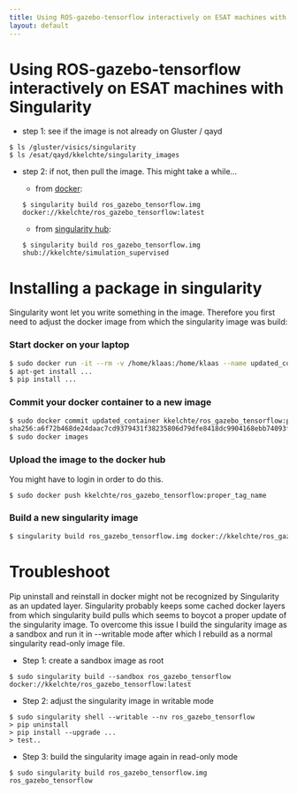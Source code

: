 ```yaml
---
title: Using ROS-gazebo-tensorflow interactively on ESAT machines with Singularity
layout: default
---
```


# Using ROS-gazebo-tensorflow interactively on ESAT machines with Singularity

* step 1: see if the image is not already on Gluster / qayd
```
$ ls /gluster/visics/singularity
$ ls /esat/qayd/kkelchte/singularity_images
```

* step 2: if not, then pull the image. This might take a while...
	
	* from [docker](https://hub.docker.com/r/kkelchte/ros_gazebo_tensorflow/):
	
	```
	$ singularity build ros_gazebo_tensorflow.img docker://kkelchte/ros_gazebo_tensorflow:latest
	```

	* from [singularity hub](https://www.singularity-hub.org/collections/315):
	
	```
	$ singularity build ros_gazebo_tensorflow.img shub://kkelchte/simulation_supervised
	```

# Installing a package in singularity

Singularity wont let you write something in the image. Therefore you first need to adjust the docker image from which the singularity image was build:

### Start docker on your laptop

```bash
$ sudo docker run -it --rm -v /home/klaas:/home/klaas --name updated_container -u root kkelchte/ros_gazebo_tensorflow bash
$ apt-get install ...
$ pip install ...
```

### Commit your docker container to a new image

```bash
$ sudo docker commit updated_container kkelchte/ros_gazebo_tensorflow:proper_tag_name
sha256:a6f72b468de24daac7cd9379431f38235806d79dfe8418dc9904168ebb74093f
$ sudo docker images
```

### Upload the image to the docker hub

You might have to login in order to do this.

```bash
$ sudo docker push kkelchte/ros_gazebo_tensorflow:proper_tag_name
```

### Build a new singularity image

```bash
$ singularity build ros_gazebo_tensorflow.img docker://kkelchte/ros_gazebo_tensorflow:proper_tag_name
```	

# Troubleshoot

Pip uninstall and reinstall in docker might not be recognized by Singularity as an updated layer. Singularity probably keeps some cached docker layers from which singularity build pulls which seems to boycot a proper update of the singularity image. To overcome this issue I build the singularity image as a sandbox and run it in --writable mode after which I rebuild as a normal singularity read-only image file.

* Step 1: create a sandbox image as root

```
$ sudo singularity build --sandbox ros_gazebo_tensorflow docker://kkelchte/ros_gazebo_tensorflow:latest
```

* Step 2: adjust the singularity image in writable mode

```
$ sudo singularity shell --writable --nv ros_gazebo_tensorflow
> pip uninstall
> pip install --upgrade ...
> test..
```

* Step 3: build the singularity image again in read-only mode

```
$ sudo singularity build ros_gazebo_tensorflow.img ros_gazebo_tensorflow
```

